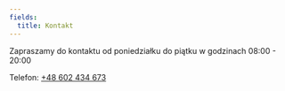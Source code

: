 ```yaml
---
fields:
  title: Kontakt
---
```


Zapraszamy do kontaktu od poniedziałku do piątku w godzinach 08:00 - 20:00

Telefon: [+48 602 434 673](tel:+48602434673)